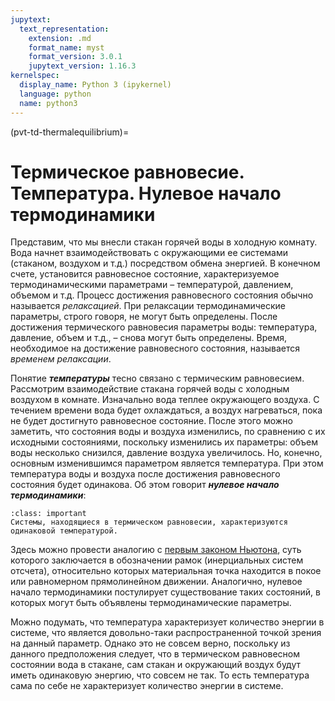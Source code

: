 ```yaml
---
jupytext:
  text_representation:
    extension: .md
    format_name: myst
    format_version: 3.0.1
    jupytext_version: 1.16.3
kernelspec:
  display_name: Python 3 (ipykernel)
  language: python
  name: python3
---
```


(pvt-td-thermalequilibrium)=
# Термическое равновесие. Температура. Нулевое начало термодинамики
Представим, что мы внесли стакан горячей воды в холодную комнату. Вода начнет взаимодействовать с окружающими ее системами (стаканом, воздухом и т.д.) посредством обмена энергией. В конечном счете, установится равновесное состояние, характеризуемое термодинамическими параметрами – температурой, давлением, объемом и т.д. Процесс достижения равновесного состояния обычно называется *релаксацией*. При релаксации термодинамические параметры, строго говоря, не могут быть определены. После достижения термического равновесия параметры воды: температура, давление, объем и т.д., – снова могут быть определены. Время, необходимое на достижение равновесного состояния, называется *временем релаксации*.


Понятие ***температуры*** тесно связано с термическим равновесием. Рассмотрим взаимодействие стакана горячей воды с холодным воздухом в комнате. Изначально вода теплее окружающего воздуха. С течением времени вода будет охлаждаться, а воздух нагреваться, пока не будет достигнуто равновесное состояние. После этого можно заметить, что состояния воды и воздуха изменились, по сравнению с их исходными состояниями, поскольку изменились их параметры: объем воды несколько снизился, давление воздуха увеличилось. Но, конечно, основным изменившимся параметром является температура. При этом температура воды и воздуха после достижения равновесного состояния будет одинакова. Об этом говорит ***нулевое начало термодинамики***:


<a id='pvt-td-thermalequilibrium-zerolaw'></a>
```{admonition} Постулат
:class: important
Системы, находящиеся в термическом равновесии, характеризуются одинаковой температурой.
```


Здесь можно провести аналогию с [первым законом Ньютона](https://en.wikipedia.org/wiki/Newton%27s_laws_of_motion), суть которого заключается в обозначении рамок (инерциальных систем отсчета), относительно которых материальная точка находится в покое или равномерном прямолинейном движении. Аналогично, нулевое начало термодинамики постулирует существование таких состояний, в которых могут быть объявлены термодинамические параметры.


Можно подумать, что температура характеризует количество энергии в системе, что является довольно-таки распространенной точкой зрения на данный параметр. Однако это не совсем верно, поскольку из данного предположения следует, что в термическом равновесном состоянии вода в стакане, сам стакан и окружающий воздух будут иметь одинаковую энергию, что совсем не так. То есть температура сама по себе не характеризует количество энергии в системе.
